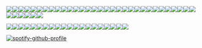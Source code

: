 ![](https://64.media.tumblr.com/739124eafea193645cd85bc5b60d5a98/6eac0cbc1027da31-93/s100x200/14574d1019ca4428515a06056a00c5aa607abf47.pnj)![](https://64.media.tumblr.com/23e7d37b38234f55811b6ede1c4635af/6eac0cbc1027da31-78/s100x200/814ecb7e53b7f1a50df83266f154c21497ff0f59.pnj)![](https://64.media.tumblr.com/20def6f0395884190de77d128e4b51fe/6eac0cbc1027da31-82/s100x200/aa4775365f1a330c74dba7bef296ed0049545005.pnj)![](https://64.media.tumblr.com/cafacf56bdf8b4051f2d84d006ec871b/048517b550743f13-93/s100x200/9c4e3942c56d343b034b5f356506fc0ee926e5f5.gifv)![](https://64.media.tumblr.com/105bd1ea1f0e1a815a570d5419acf2bd/321aa268678c99b9-e6/s100x200/9da1d68dc67163e827818707acf244b75b2eb50c.gifv)![](https://64.media.tumblr.com/85e11c78dfa6f121dce4e597fe08e9bf/3347c16333dd2347-27/s100x200/c0cb46d7c29f76ceda20d7c94ead05665f7e3de9.gifv)![](https://64.media.tumblr.com/d9af0b74daf8fa8d90d42562cbdae75f/3347c16333dd2347-5a/s100x200/8fcb6bfced9a18c46f3c847ca82a685543f65126.jpg)![](https://64.media.tumblr.com/2dcb1380402da49ddbaa4292704555b9/a12f29e441283a05-b4/s100x200/b8bf6d9c942e3380281259391b2feaa1be46794d.gifv)![](https://64.media.tumblr.com/a0ed0beecc40c08a30e1eac41f416f81/6db96f7ecd419257-93/s100x200/26b7903ffd248f1aac03ba95f12220d5c27200aa.pnj)![](https://64.media.tumblr.com/d970cac53516f88e229c5a5aba5600ac/291b57fc1bf1e0d5-51/s100x200/2bce6be970f218783a46a64f00d1188857b3e848.pnj)![](https://64.media.tumblr.com/0d9967136fab69c81d2ccc22ef9a8867/291b57fc1bf1e0d5-56/s100x200/efbeca7fb4f4d374a6e5f8e72e4ab66ec6b37d6a.pnj)![](https://64.media.tumblr.com/89606bd4cb0db90ca4e22fb152fd8a29/3bf62ad8d20f8b2a-9c/s100x200/a35decc67430462dd97db68693a46ee59972bedd.gifv)![](https://64.media.tumblr.com/2bb49d4f0dd47abeda027015a28d5181/cf90d1c710160785-16/s100x200/2da03d748fa26dd9242168f610804fb0c8eb451a.gifv)![](https://64.media.tumblr.com/5d3e64a9d12863a74ed98faa03a8f941/712e794bff568974-74/s100x200/68b1e61589e92bbd0265f5086cbc000d32ad0b0c.jpg)![](https://64.media.tumblr.com/2f5a7d7c4a1df3f8ca3096ed1ad3f356/712e794bff568974-ec/s100x200/b7d02f842bc31434043ed7160f3f19a2ab4f2edb.jpg)![](https://64.media.tumblr.com/fb3131d81fd9c41547395c12e91c613e/e82a9758aa9a0ad9-7b/s100x200/4fa90cc09bf347dff94541872e629201719ef456.gifv)![](https://64.media.tumblr.com/e3185c3d4cf7eb24b48c38078817c57f/79db89ea4dd40b8f-d1/s100x200/4253ef33791040195781a7f748b4eb5ee87f39c1.pnj)![](https://64.media.tumblr.com/4cf042276799cf031e74550d3dd2f2da/c80e07d9272333a9-57/s100x200/76a5b5beba1029f691734f705c97f9c0940e7685.gifv)![](https://64.media.tumblr.com/5f0ac39bc76733a55e928bf0a4f9cfbb/64104f05e58e5ee5-80/s100x200/5549eea36a6b01d76b05c13a590829e2b96ce256.pnj)![](https://64.media.tumblr.com/246e39c2dfae1cb369873728bca0b77a/d3abe813af06eb03-f9/s100x200/6979253da882e8dd437009b1186700e3ec153fbc.gifv)![](https://64.media.tumblr.com/b9356b2cb54962b47093fc47853ef99f/32971ec037eaf543-37/s100x200/a6a3ab6b87ee5a2d91f99caff64062ab6570f242.pnj)![](https://64.media.tumblr.com/3edf675d0427b82a5eb40c0fba2b02a3/e33f34dc8b4bdcd4-21/s100x200/b4378e6607aa23f9d70da0869ea1f49e42553814.pnj)![](https://64.media.tumblr.com/c63e49fca2a4d0543cf24eb961a9e5dd/f6aa4a68b0575f05-d2/s100x200/a2cfd17051a2951700cd01ffd63c67ee3e052ff2.gifv)![](https://64.media.tumblr.com/69efe6070f4e1f5ac82aeb2e787e3f8a/f2cc2a65c0bafe8b-8b/s100x200/9b356ad70d99802bf6fb4387c8a8dcc9847311c0.pnj)![](https://64.media.tumblr.com/c36fb01a5ab40c37863e6eac191de25d/f2cc2a65c0bafe8b-29/s100x200/5ee7467ecaeadc7dbc0b6c0a5609c31b0c926ee3.pnj)![](https://64.media.tumblr.com/558ea269a5187eeb0e6f8d7a5d421d5d/f0d7eb6e599c679f-19/s100x200/0fbae3f672c95fb9202ede3e7f26ab36b72c1828.gifv)![](https://64.media.tumblr.com/dcc4d46fd004da48ef0a9764ecaab905/595bdd4897158cca-18/s100x200/66893e48bf2a82d9d7977121db577a97391cf48f.gifv)![](https://64.media.tumblr.com/26f9df00bf0ca6e2c195575d8863d65a/db10037502ed8937-6f/s100x200/b1661a6d4afa0ac31ba0acd2a3ef5d0aafa39bcf.gifv)![](https://64.media.tumblr.com/48c5c3ebe957fe42fc607e1e3b20d68f/01a63958a4deabe2-13/s100x200/e679acc35962241abf46fe90b15dce8e46eeacc4.gifv)![](https://64.media.tumblr.com/28a179a2771fc2c466c9ad97ee2d8024/81945e928d698f15-6a/s100x200/137d5b08af68cd12c734c13a6d5140e890782ea0.pnj)![](https://64.media.tumblr.com/8153cc5ea2b5419d0d675359b6449b52/b61b6041b59d6972-13/s100x200/14b7e4225069382a70cc052978e4081db41b9764.pnj)![](https://64.media.tumblr.com/5f4e8580d90952fe3556248c75ab4dc8/c70eceb85273bf61-ef/s100x200/9d3e25a0e342797a4f383928c6a9443fa4a21f81.jpg)![](https://64.media.tumblr.com/471a6e0dacc1e0167cb28d20d1e2612a/c70eceb85273bf61-9a/s100x200/a1497b5f3e342154db4ad5ad3f65b071ac1c1cb7.jpg)![](https://64.media.tumblr.com/e9991e459ad6f8e53ba52e57aafffb56/c70eceb85273bf61-54/s100x200/9af536a12bc8fa04a09a8b7af7a801ae03fbe5c0.pnj)![](https://64.media.tumblr.com/9083b47c3d4c1d56b058a0bdd766dc1b/c70eceb85273bf61-0d/s100x200/6284b4dc2a1ef4c2da4e98c44b6e6a836420c79b.pnj)![](https://64.media.tumblr.com/5f062131046d6aa6f0fcd7b96f94b98d/b6441bd5e940e34e-69/s100x200/d81f9d67c7c5fa0e496ec0545749a11a1731ce23.pnj)![](https://64.media.tumblr.com/446a1dd2f58e62ee5e9040eb0a83b171/b6441bd5e940e34e-cc/s250x400/451bb5b99142f43e0ee63baa54f40bfbf6b93492.gifv)

![](https://64.media.tumblr.com/378a14ef9fbc49b3c94f34c8a967d84c/36a7dfe1c1b675c7-36/s250x400/5671cdac0805dde3b09fa9d4b1d8270aab7a7ffc.webp)![](https://64.media.tumblr.com/3102ada59cf2cd307bbddc731b29bac8/36a7dfe1c1b675c7-17/s250x400/fcaa376803d199807d0e8827c370231971dff4d9.webp)![](https://64.media.tumblr.com/06206385d064570032b58b273f7371b8/36a7dfe1c1b675c7-f1/s250x400/46797f5ec85e7c8a609fece4fae648d1b22b32d2.webp)![](https://64.media.tumblr.com/6847cbe2599e49be69849874dc626f0c/36a7dfe1c1b675c7-3c/s250x400/cb64adc2ebb10936416bc9c1ce2e77269db6d9cf.webp)![](https://64.media.tumblr.com/7031a874d4a5a4fd4410f7d46e49f698/36a7dfe1c1b675c7-39/s250x400/bbe6e10c7d76ed8494b05174fc175322f00db2c8.webp)![](https://64.media.tumblr.com/7fafa10ea208567164c8a764d4203c94/36a7dfe1c1b675c7-70/s250x400/7ed392b3a137af0abc974212b8b1fa83e643194b.webp)![](https://cdn.discordapp.com/attachments/1363068305333686285/1366700861337636998/image.png?ex=6811e6dd&is=6810955d&hm=9fe7ba249ab10b3f0e0be2fe35b4e8ab42fa0e291f59d5eedd39fe863a7c1131&)![](https://64.media.tumblr.com/3487ce10f32683c146108c52d1fee75c/a12f29e441283a05-be/s250x400/6c346eb5eca3b172ba29b28687d0425d73f5f5ea.gifv)![](https://64.media.tumblr.com/067e9e8537f9f037288435f9905a9c4d/a12f29e441283a05-9e/s250x400/e5c0bc545e949e49402f3e492f7c90675f02cdd8.gifv)![](https://64.media.tumblr.com/a38da403c040e24c3968a6b810507e11/a12f29e441283a05-6a/s250x400/e0c4b6f467e32ca6463fb5297f311e319025cab3.jpg)![](https://64.media.tumblr.com/7bf45f6dc6416102dfc82f45cbab1e05/6db96f7ecd419257-a6/s250x400/49152265f1bbbaca256ed1b9243dbf434c07d05d.gifv)![](https://64.media.tumblr.com/fd5b95e836240d3159a33d6219ef3480/e24aea302e062a10-7a/s250x400/0847a4730c61418901074b1852463ba14e2b6cad.webp)![](https://64.media.tumblr.com/a319330ee6ef52157603217602c5b09f/e69ada103ddfcdc2-a8/s250x400/11b2188bf958f392ad7fe03c1aa251fee9ac0913.gifv)![](https://64.media.tumblr.com/c8948ce07ef68601b53566e6efaba644/79a4970eff256aad-e3/s400x600/546b4ae146d0ee829f8a621a52e6406396d57c71.gifv)![](https://64.media.tumblr.com/78c9235309e6430fe62c21249d590299/f85aa4b8f0622a57-4d/s250x400/014cb330f00dcc240f60ad0d126f0cf6eb9a7efc.gifv)![](https://64.media.tumblr.com/97180ef550bcd4812564a2afacee4725/a5b6896041f0ab1d-1f/s250x400/c080fb6035afe9e612ea2eb3bddff8c772dc6fca.gifv)![](https://64.media.tumblr.com/2782af6fe0c036e8e7a5c7f87555d8d9/a001d6c61124e03b-00/s250x400/36f550c5a4f33344262d47649dbeb319c399c728.gifv)![](https://64.media.tumblr.com/244d34930e059a4274fe009d8120e12c/333c79aa6197ae16-fd/s250x400/3642d05b7d1bcb990dcd6ce274dcf8948e5206a7.gifv)![](https://64.media.tumblr.com/c5b29f56e258970ba6b3c12d52f58eef/e82a9758aa9a0ad9-07/s250x400/e4598df278d4746f51c8f250efc782169e20b6ce.pnj)![](https://64.media.tumblr.com/199707a60423c6fddcadbbdf17dbbf62/f38abdf7e85efd18-1d/s250x400/d1ddc4bbd15f1650416eec9e58cb50b381a0e0a9.gifv)


[![spotify-github-profile](https://spotify-github-profile.kittinanx.com/api/view?uid=31eritn2kzh5mkvk7mzvqsomgtze&cover_image=true&theme=novatorem&show_offline=false&background_color=121212&interchange=false&bar_color=53b14f&bar_color_cover=false)](https://github.com/kittinan/spotify-github-profile)



